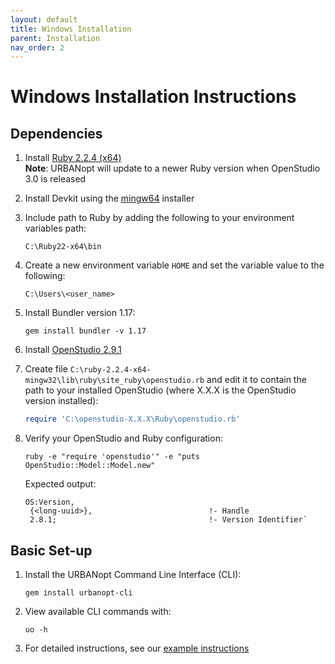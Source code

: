```yaml
---
layout: default
title: Windows Installation
parent: Installation
nav_order: 2
---
```


# Windows Installation Instructions

## Dependencies

1. Install [Ruby 2.2.4 (x64)](https://dl.bintray.com/oneclick/rubyinstaller/rubyinstaller-2.2.4-x64.exe)  
**Note**: URBANopt will update to a newer Ruby version when OpenStudio 3.0 is released

1. Install Devkit using the [mingw64](https://dl.bintray.com/oneclick/rubyinstaller/DevKit-mingw64-64-4.7.2-20130224-1432-sfx.exe) installer  
1. Include path to Ruby by adding the following to your environment variables path: 

	`C:\Ruby22-x64\bin`
1. Create a new environment variable `HOME` and set the variable value to the following: 

	`C:\Users\<user_name>`
1. Install Bundler version 1.17:

	```terminal
	gem install bundler -v 1.17
	```

1. Install [OpenStudio 2.9.1](https://github.com/NREL/OpenStudio/releases/tag/v2.9.1)  
1. Create file `C:\ruby-2.2.4-x64-mingw32\lib\ruby\site_ruby\openstudio.rb` and edit it to contain the path to your installed OpenStudio (where X.X.X is the OpenStudio version installed):

	```ruby
	require 'C:\openstudio-X.X.X\Ruby\openstudio.rb'
	```

1. Verify your OpenStudio and Ruby configuration:

	```terminal
	ruby -e "require 'openstudio'" -e "puts OpenStudio::Model::Model.new"
	```

	Expected output:

	```terminal
	OS:Version,
	 {<long-uuid>},                          !- Handle
	 2.8.1;                                  !- Version Identifier`
	 ```

<!-- 1. Install [Git](https://git-scm.com/) if not already installed. A list of [optional git
   GUIs](https://github.com/NREL/OpenStudio/wiki/Using-OpenStudio-with-Git-and-GitHcub) can
  be found here,
   along with some help using git with OpenStudio. 

1. Configure git to allow long path names in git:

	```terminal
	git config --global core.longpaths true
	``` -->

## Basic Set-up

1. Install the URBANopt Command Line Interface (CLI):

    ```terminal
    gem install urbanopt-cli
    ```

1. View available CLI commands with:

    ```terminal
    uo -h
    ```

1. For detailed instructions, see our [example instructions](../usage/run_project.md)
